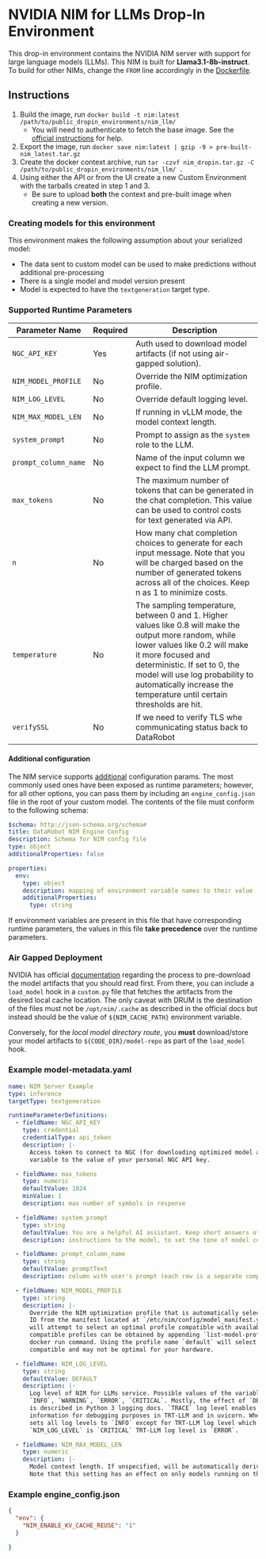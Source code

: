 # NVIDIA NIM for LLMs Drop-In Environment

This drop-in environment contains the NVIDIA NIM server with support for large language models (LLMs). This NIM is built for **Llama3.1-8b-instruct**. To build for other NIMs, change the `FROM` line accordingly in the [Dockerfile](Dockerfile).

## Instructions

1. Build the image, run `docker build -t nim:latest /path/to/public_dropin_environments/nim_llm/`
   - You will need to authenticate to fetch the base image. See the [official instructions](https://docs.nvidia.com/nim/large-language-models/latest/getting-started.html#generate-an-api-key) for help.
2. Export the image, run `docker save nim:latest | gzip -9 > pre-built-nim_latest.tar.gz`
3. Create the docker context archive, run `tar -czvf nim_dropin.tar.gz -C /path/to/public_dropin_environments/nim_llm/ .`
4. Using either the API or from the UI create a new Custom Environment with the tarballs created in step 1 and 3.
   - Be sure to upload **both** the context and pre-built image when creating a new version.

### Creating models for this environment

This environment makes the following assumption about your serialized model:
- The data sent to custom model can be used to make predictions without additional pre-processing
- There is a single model and model version present
- Model is expected to have the `textgeneration` target type.

### Supported Runtime Parameters

| Parameter Name | Required | Description |
| --- | --- | --- |
| `NGC_API_KEY` | Yes | Auth used to download model artifacts (if not using air-gapped solution). |
| `NIM_MODEL_PROFILE` | No | Override the NIM optimization profile. |
| `NIM_LOG_LEVEL` | No | Override default logging level. |
| `NIM_MAX_MODEL_LEN` | No | If running in vLLM mode, the model context length. |
| `system_prompt` | No | Prompt to assign as the `system` role to the LLM. |
| `prompt_column_name` | No | Name of the input column we expect to find the LLM prompt. |
| `max_tokens` | No | The maximum number of tokens that can be generated in the chat completion. This value can be used to control costs for text generated via API. |
| `n` | No | How many chat completion choices to generate for each input message. Note that you will be charged based on the number of generated tokens across all of the choices. Keep n as 1 to minimize costs. |
| `temperature` | No | The sampling temperature, between 0 and 1. Higher values like 0.8 will make the output more random, while lower values like 0.2 will make it more focused and deterministic. If set to 0, the model will use log probability to automatically increase the temperature until certain thresholds are hit. |
| `verifySSL` | No | If we need to verify TLS whe communicating status back to DataRobot |

#### Additional configuration

The NIM service supports [additional](https://docs.nvidia.com/nim/large-language-models/latest/configuration.html) configuration params. The most commonly used ones have been exposed as runtime parameters; however, for all other options, you can pass them by including an `engine_config.json` file in the root of your custom model. The contents of the file must conform to the following schema:
```yaml
$schema: http://json-schema.org/schema#
title: DataRobot NIM Engine Config
description: Schema for NIM config file
type: object
additionalProperties: false

properties:
  env:
    type: object
    description: mapping of environment variable names to their value
    additionalProperties:
      type: string
```
If environment variables are present in this file that have corresponding runtime parameters, the values in this file **take precedence** over the runtime parameters.


### Air Gapped Deployment
NVIDIA has official [documentation](https://docs.nvidia.com/nim/large-language-models/latest/getting-started.html#serving-models-from-local-assets) regarding the process to pre-download the model artifacts
that you should read first. From there, you can include a `load_model` hook in a `custom.py` file
that fetches the artifacts from the desired local cache location. The only caveat with DRUM is
the destination of the files must not be `/opt/nim/.cache` as described in the official docs but
instead should be the value of `${NIM_CACHE_PATH}` environment variable.

Conversely, for the _local model directory route_, you **must** download/store your model artifacts to `${CODE_DIR}/model-repo` as part of the `load_model` hook.

### Example model-metadata.yaml

```yaml
name: NIM Server Example
type: inference
targetType: textgeneration

runtimeParameterDefinitions:
  - fieldName: NGC_API_KEY
    type: credential
    credentialType: api_token
    description: |-
      Access token to connect to NGC (for downloading optimized model artifacts). You must set this
      variable to the value of your personal NGC API key.

  - fieldName: max_tokens
    type: numeric
    defaultValue: 1024
    minValue: 1
    description: max number of symbols in response

  - fieldName: system_prompt
    type: string
    defaultValue: You are a helpful AI assistant. Keep short answers of no more than 2 sentences.
    description: instructions to the model, to set the tone of model completions

  - fieldName: prompt_column_name
    type: string
    defaultValue: promptText
    description: column with user's prompt (each row is a separate completion request)

  - fieldName: NIM_MODEL_PROFILE
    type: string
    description: |-
      Override the NIM optimization profile that is automatically selected by specifying a profile
      ID from the manifest located at `/etc/nim/config/model_manifest.yaml`. If not specified, NIM
      will attempt to select an optimal profile compatible with available GPUs. A list of the
      compatible profiles can be obtained by appending `list-model-profiles` at the end of the
      docker run command. Using the profile name `default` will select a profile that is maximally
      compatible and may not be optimal for your hardware.

  - fieldName: NIM_LOG_LEVEL
    type: string
    defaultValue: DEFAULT
    description: |-
      Log level of NIM for LLMs service. Possible values of the variable are `DEFAULT`, `TRACE`, `DEBUG`,
      `INFO`, `WARNING`, `ERROR`, `CRITICAL`. Mostly, the effect of `DEBUG`, `INFO`, `WARNING`, `ERROR`, `CRITICAL`
      is described in Python 3 logging docs. `TRACE` log level enables printing of diagnostic
      information for debugging purposes in TRT-LLM and in uvicorn. When `NIM_LOG_LEVEL` is `DEFAULT`
      sets all log levels to `INFO` except for TRT-LLM log level which equals `ERROR`. When
      `NIM_LOG_LEVEL` is `CRITICAL` TRT-LLM log level is `ERROR`.

  - fieldName: NIM_MAX_MODEL_LEN
    type: numeric
    description: |-
      Model context length. If unspecified, will be automatically derived from the model configuration.
      Note that this setting has an effect on only models running on the vLLM backend.
```

### Example engine_config.json
```json
{
  "env": {
    "NIM_ENABLE_KV_CACHE_REUSE": "1"
  }

}
```
